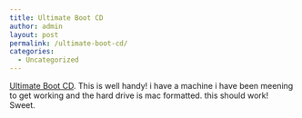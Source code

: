 ```yaml
---
title: Ultimate Boot CD
author: admin
layout: post
permalink: /ultimate-boot-cd/
categories:
  - Uncategorized
---
```

[Ultimate Boot CD][1]. This is well handy! i have a machine i have been meening to get working and the hard drive is mac formatted. this should work! Sweet.

 [1]: http://www.ultimatebootcd.com/